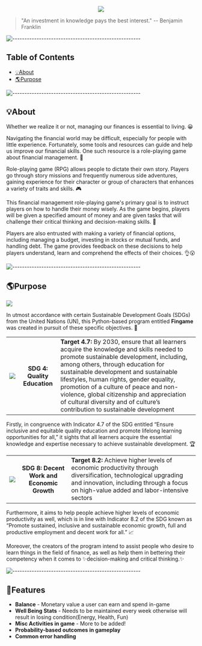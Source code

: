 
<p align="center">
  <img src="https://media.discordapp.net/attachments/767703443141427237/1090272876973785128/fingame_logo.png"/>
  
>  "An investment in knowledge pays the best interest." 
> -- Benjamin Franklin <br>
	
![-----------------------------------------------------](https://raw.githubusercontent.com/andreasbm/readme/master/assets/lines/rainbow.png)

## Table of Contents	
- [💡About ](#about---)
- [🌎Purpose ](#purpose------)
	
![-----------------------------------------------------](https://raw.githubusercontent.com/andreasbm/readme/master/assets/lines/rainbow.png)
	
 ## 💡About 

<p> Whether we realize it or not, managing our finances is essential to living. 😀</p>
	
<p> Navigating the financial world may be difficult, especially for people with little experience. Fortunately, some tools and resources can guide and help us improve our financial skills. One such resource is a role-playing game about financial management. 🤔</p>

<p> Role-playing game (RPG) allows people to dictate their own story. Players go through story missions and frequently numerous side adventures, gaining experience for their character or group of characters that enhances a variety of traits and skills. 🎮</p>
  
<p> This financial management role-playing game's primary goal is to instruct players on how to handle their money wisely. As the game begins, players will be given a specified amount of money and are given tasks that will challenge their critical thinking and decision-making skills. 💭</p>
	
<p> Players are also entrusted with making a variety of financial options, including managing a budget, investing in stocks or mutual funds, and handling debt. The game provides feedback on these decisions to help players understand, learn and comprehend the effects of their choices. 👌😮</p>

![-----------------------------------------------------](https://raw.githubusercontent.com/andreasbm/readme/master/assets/lines/rainbow.png)

 ## 🌎Purpose 

<img src="https://www.un.org/sustainabledevelopment/wp-content/uploads/2015/08/UNSustainableDevelopmentGoals_Brand-01.png"/>

<p> In utmost accordance with certain Sustainable Development Goals (SDGs) from the United Nations (UN), this Python-based program entitled <strong>Fingame</strong> was created in pursuit of these specific objectives. 📝</p> 

<table>
	<tr>
		<th><img src="https://sdg.neda.gov.ph/wp-content/uploads/2022/09/sdg4.gif"/></th>
		<th>SDG 4: Quality Education</th>
		<td><strong>Target 4.7:</strong> By 2030, ensure that all learners acquire the knowledge and skills needed to promote sustainable development, including, among others, through education for sustainable development and sustainable lifestyles, human rights, gender equality, promotion of a culture of peace and non-violence, global citizenship and appreciation of cultural diversity and of culture’s contribution to sustainable development</td>
	</tr>
</table>

<p> Firstly, in congruence with Indicator 4.7 of the SDG entitled “Ensure inclusive and equitable quality education and promote lifelong learning opportunities for all,” it sights that all learners acquire the essential knowledge and expertise necessary to achieve sustainable development. 🏆</p>

<table>
	<tr>
		<th><img src="https://sdg.neda.gov.ph/wp-content/uploads/2022/09/sdg8.gif"/></th>
		<th>SDG 8: Decent Work and Economic Growth</th>
		<td><strong>Target 8.2:</strong> Achieve higher levels of economic productivity through diversification, technological upgrading and innovation, including through a focus on high-value added and labor-intensive sectors</td>
	</tr>
</table>

<p> Furthermore, it aims to help people achieve higher levels of economic productivity as well, which is in line with Indicator 8.2 of the SDG known as “Promote sustained, inclusive and sustainable economic growth, full and productive employment and decent work for all.” 📈 </p>

<p> Moreover, the creators of the program intend to assist people who desire to learn things in the field of finance, as well as help them in bettering their competency when it comes to ✨decision-making and critical thinking.✨  </p>

![-----------------------------------------------------](https://raw.githubusercontent.com/andreasbm/readme/master/assets/lines/rainbow.png)

## 🚀Features 

<ul>
  <li><b>Balance</b> - Monetary value a user can earn and spend in-game</li>
  <li><b>Well Being Stats</b> - Needs to be maintained every week otherwise will result in losing condition(Energy, Health, Fun)</li>
  <li><b>Misc Activities in game</b> - More to be added! </li>
  <li><b>Probability-based outcomes in gameplay</b></li>
  <li><b>Common error handling</b></li>
</ul>

